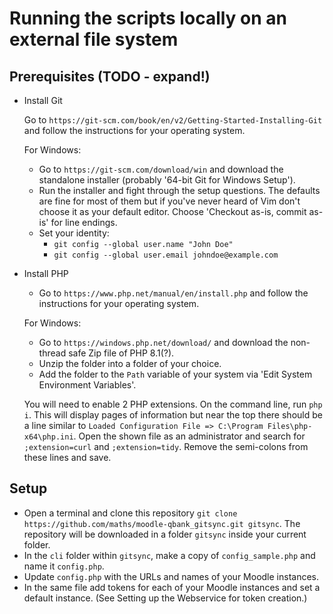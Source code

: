 # Running the scripts locally on an external file system

## Prerequisites (TODO - expand!)
- Install Git

  Go to `https://git-scm.com/book/en/v2/Getting-Started-Installing-Git` and follow the instructions for your operating system.

  For Windows:
  - Go to `https://git-scm.com/download/win` and download the standalone installer (probably '64-bit Git for Windows Setup').
  - Run the installer and fight through the setup questions. The defaults are fine for most of them but if you've never heard of Vim
  don't choose it as your default editor. Choose 'Checkout as-is, commit as-is' for line endings.
  - Set your identity:
    - `git config --global user.name "John Doe"`
    - `git config --global user.email johndoe@example.com`

- Install PHP
  - Go to `https://www.php.net/manual/en/install.php` and follow the instructions for your operating system.

  For Windows:
  - Go to `https://windows.php.net/download/` and download the non-thread safe Zip file of PHP 8.1(?).
  - Unzip the folder into a folder of your choice.
  - Add the folder to the `Path` variable of your system via 'Edit System Environment Variables'.

  You will need to enable 2 PHP extensions. On the command line, run `php i`. This will display pages of information but near the top there should be a line similar to `Loaded Configuration File => C:\Program Files\php-x64\php.ini`. Open the shown file as an administrator and search for `;extension=curl` and `;extension=tidy`. Remove the semi-colons from these lines and save.

## Setup
- Open a terminal and clone this repository `git clone https://github.com/maths/moodle-qbank_gitsync.git gitsync`. The repository will be downloaded in a folder `gitsync` inside your current folder.
- In the `cli` folder within `gitsync`, make a copy of `config_sample.php` and name it `config.php`.
- Update `config.php` with the URLs and names of your Moodle instances.
- In the same file add tokens for each of your Moodle instances and set a default instance. (See Setting up the Webservice for token creation.)

